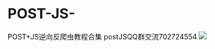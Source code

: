 # POST-JS-
POST+JS逆向反爬虫教程合集 postJSQQ群交流702724554
![](https://github.com/yangshuang520/POST-JS-/blob/main/%E5%BE%AE%E5%BA%97UA.PNG)
